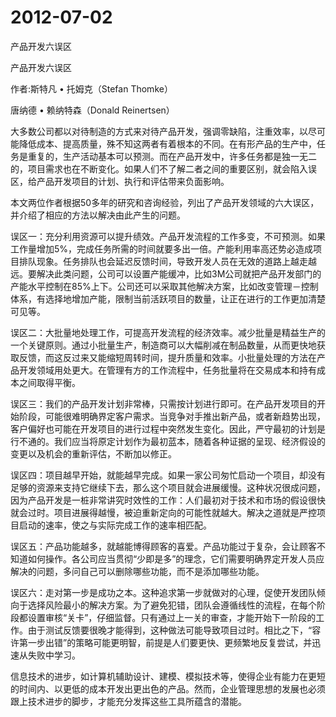 # 2012-07-02

产品开发六误区

产品开发六误区  

作者:斯特凡 • 托姆克（Stefan Thomke）  

唐纳德 • 赖纳特森（Donald Reinertsen）  

大多数公司都以对待制造的方式来对待产品开发，强调零缺陷，注重效率，以尽可能降低成本、提高质量，殊不知这两者有着根本的不同。在有形产品的生产中，任务是重复的，生产活动基本可以预测。而在产品开发中，许多任务都是独一无二的，项目需求也在不断变化。如果人们不了解二者之间的重要区别，就会陷入误区，给产品开发项目的计划、执行和评估带来负面影响。  

本文两位作者根据50多年的研究和咨询经验，列出了产品开发领域的六大误区，并介绍了相应的方法以解决由此产生的问题。  

误区一：充分利用资源可以提升绩效。产品开发流程的工作多变，不可预测。如果工作量增加5%，完成任务所需的时间就要多出一倍。产能利用率高还势必造成项目排队现象。任务排队也会延迟反馈时间，导致开发人员在无效的道路上越走越远。要解决此类问题，公司可以设置产能缓冲，比如3M公司就把产品开发部门的产能水平控制在85%上下。公司还可以采取其他解决方案，比如改变管理－控制体系，有选择地增加产能，限制当前活跃项目的数量，让正在进行的工作更加清楚可见等。  

误区二：大批量地处理工作，可提高开发流程的经济效率。减少批量是精益生产的一个关键原则。通过小批量生产，制造商可以大幅削减在制品数量，从而更快地获取反馈，而这反过来又能缩短周转时间，提升质量和效率。小批量处理的方法在产品开发领域用处更大。在管理有方的工作流程中，任务批量将在交易成本和持有成本之间取得平衡。  

误区三：我们的产品开发计划非常棒，只需按计划进行即可。在产品开发项目的开始阶段，可能很难明确界定客户需求。当竞争对手推出新产品，或者新趋势出现，客户偏好也可能在开发项目的进行过程中突然发生变化。因此，严守最初的计划是行不通的。我们应当将原定计划作为最初蓝本，随着各种证据的呈现、经济假设的变更以及机会的重新评估，不断加以修正。  

误区四：项目越早开始，就能越早完成。如果一家公司匆忙启动一个项目，却没有足够的资源来支持它继续下去，那么这个项目就会进展缓慢。这种状况很成问题，因为产品开发是一桩非常讲究时效性的工作：人们最初对于技术和市场的假设很快就会过时。项目进展得越慢，被迫重新定向的可能性就越大。解决之道就是严控项目启动的速率，使之与实际完成工作的速率相匹配。  

误区五：产品功能越多，就越能博得顾客的喜爱。产品功能过于复杂，会让顾客不知道如何操作。各公司应当贯彻“少即是多”的理念，它们需要明确界定开发人员应解决的问题，多问自己可以删除哪些功能，而不是添加哪些功能。  

误区六：走对第一步是成功之本。这种追求第一步就做对的心理，促使开发团队倾向于选择风险最小的解决方案。为了避免犯错，团队会遵循线性的流程，在每个阶段都设置审核“关卡”，仔细监督。只有通过上一关的审查，才能开始下一阶段的工作。由于测试反馈要很晚才能得到，这种做法可能导致项目过时。相比之下，“容许第一步出错”的策略可能更明智，前提是人们要更快、更频繁地反复尝试，并迅速从失败中学习。  

信息技术的进步，如计算机辅助设计、建模、模拟技术等，使得企业有能力在更短的时间内、以更低的成本开发出更出色的产品。然而，企业管理思想的发展也必须跟上技术进步的脚步，才能充分发挥这些工具所蕴含的潜能。
